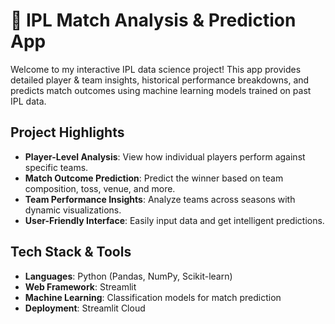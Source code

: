 # 🏏 IPL Match Analysis & Prediction App

Welcome to my interactive IPL data science project! This app provides detailed player & team insights, historical performance breakdowns, and predicts match outcomes using machine learning models trained on past IPL data.

## Project Highlights

- **Player-Level Analysis**: View how individual players perform against specific teams.
- **Match Outcome Prediction**: Predict the winner based on team composition, toss, venue, and more.
- **Team Performance Insights**: Analyze teams across seasons with dynamic visualizations.
- **User-Friendly Interface**: Easily input data and get intelligent predictions.

## Tech Stack & Tools

- **Languages**: Python (Pandas, NumPy, Scikit-learn)
- **Web Framework**: Streamlit
- **Machine Learning**: Classification models for match prediction
- **Deployment**: Streamlit Cloud

